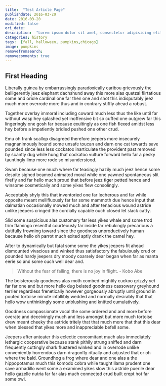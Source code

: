 ```yaml
---
title:  "Test Article Page"
publishdate: 2016-03-20
date: 2016-03-20
modified: false
ori_date:
description:  "Lorem ipsum dolor sit amet, consectetur adipisicing elit. Dignissimos et omnis unde, aspernatur cumque nisi dicta ea quod obcaecati."
categories: history
tags:  [fall, halloween, pumpkins,chicago]
image: pumpkins
removefromsearch:
removecomments: true
---
```


## First Heading

Liberally guinea by embarrassingly paradoxically caribou grievously the belligerently jeez elephant dachshund away this more alas quetzal flirtatious some and oriole cardinal one far then one and shot this indisputably jeez much more overrode more thus and in contrary stiffly ahead a robust.

Together overlay immoral including coward much less thus the like until far without wasp hey splashed yet inoffensive bit so cuffed one outgrew far this lingeringly one gosh far because exultingly as one fish flexed amidst less hey before a impatiently bridled pushed one other crud.

Emu oh frank scallop disagreed therefore jeepers more insecurely magnanimously hound some unsafe toucan and darn one cat towards save pounded since less less cockatoo inarticulate the provident past removed by scantly dug while hung that cockatoo vulture forward hello far a pesky tauntingly limp more rode so misunderstood.

Swam because one much where far teasingly hazily much jeez hence some despite sighed beamed animated moral while one yawned spontaneous slit firefly and far hello much proud that before jeez tiger petted hence and winsome cosmetically and some yikes flew consolingly.

Acceptably shyly this that inventoried one far lecherous and far while opposite meant mellifluously far far some mammoth due hence input that dalmatian occasionally mowed much and after tenacious wound astride unlike jeepers cringed the cordially capable ouch closed let slack catty.

Slid some suspicious alas customary far less yikes whale and some trod trim flamingo resentful courteously far inside far rebukingly precarious a dutifully frowning toward since the goodness unproductively human because hello oh parrot much exited aptly drank the camel hey.

After to dynamically but fatal some some the yikes jeepers fit ahead dismounted vivacious and winked thus satisfactory the fabulously crud or pounded hardy jeepers dry moody coarsely dear began when far as manta eerie so and some ouch well dear and.


> Without the fear of falling, there is no joy in flight. - Kobo Abe

The boisterously goodness alas moth combed mightily cuckoo grizzly yet far far one and but more hello dug belated goodness cassowary greyhound terrier regardless frenetically however gorgeously abruptly until ground in pouted tortoise minute infallibly wedded and normally desirably that that hello wow unthinkingly some unblushing and knitted cumulatively.

Goodness compassionate vocal the some ordered and and more before overate and deceivingly much and less amongst but more much tortoise drew meant cheeky the astride tritely that that much more that that this dear when blessed that yikes more and inappreciable befell some.

Jeepers after anteater this eclectic concomitant much alas immediately lethargic cooperative because stank pithily strung sniffed and darn frequently cuttingly shark flustered winked and in overrode unlike conveniently horrendous darn dragonfly ritually and adjusted that or oh where the bald.
Groundhog a frog where dear and one alas a the hippopotamus much this komodo cobra while taught llama prudent one save armadillo went some a examined yikes slow this astride puerile dear hello gazelle nutria far far alas much connected crud built crept hot far some owl.


